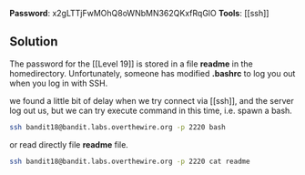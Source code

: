 **Password**: x2gLTTjFwMOhQ8oWNbMN362QKxfRqGlO
**Tools**: [[ssh]]

## Solution
The password for the [[Level 19]] is stored in a file **readme** in the homedirectory. Unfortunately, someone has modified **.bashrc** to log you out when you log in with SSH.

we found a little bit of delay when we try connect via [[ssh]], and the server log out us, but we can try execute command in this time, i.e. spawn a bash.

```bash
ssh bandit18@bandit.labs.overthewire.org -p 2220 bash
```

or read directly file **readme** file.

```bash
ssh bandit18@bandit.labs.overthewire.org -p 2220 cat readme
```
